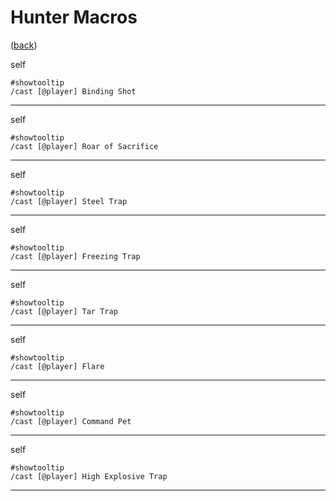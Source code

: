 <!--
    =====================================
    generator=datazen
    version=3.2.0
    hash=30510148df43e6e844b648bfde7f3b3d
    =====================================
-->

# Hunter Macros

([back](../README.md))

self

```
#showtooltip
/cast [@player] Binding Shot
```

---

self

```
#showtooltip
/cast [@player] Roar of Sacrifice
```

---

self

```
#showtooltip
/cast [@player] Steel Trap
```

---

self

```
#showtooltip
/cast [@player] Freezing Trap
```

---

self

```
#showtooltip
/cast [@player] Tar Trap
```

---

self

```
#showtooltip
/cast [@player] Flare
```

---

self

```
#showtooltip
/cast [@player] Command Pet
```

---

self

```
#showtooltip
/cast [@player] High Explosive Trap
```

---
